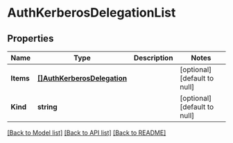 # AuthKerberosDelegationList

## Properties
Name | Type | Description | Notes
------------ | ------------- | ------------- | -------------
**Items** | [**[]AuthKerberosDelegation**](auth_kerberosDelegation.md) |  | [optional] [default to null]
**Kind** | **string** |  | [optional] [default to null]

[[Back to Model list]](../README.md#documentation-for-models) [[Back to API list]](../README.md#documentation-for-api-endpoints) [[Back to README]](../README.md)


